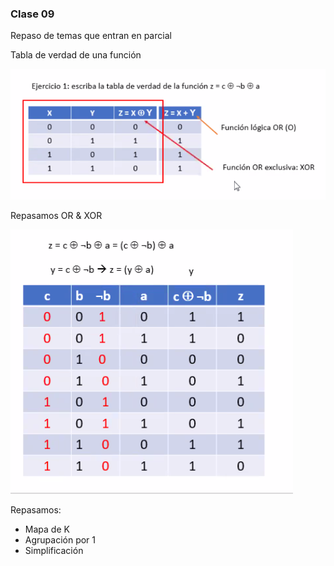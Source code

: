### Clase 09
Repaso de temas que entran en parcial

Tabla de verdad de una función

![](114-assets/ppt-37-logic.png)

Repasamos OR & XOR 

![](114-assets/ppt-38-logic.png)

Repasamos:

- Mapa de K
- Agrupación por 1
- Simplificación
